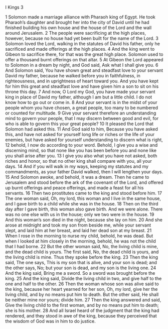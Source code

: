 I Kings 3

1	Solomon made a marriage alliance with Pharaoh king of Egypt. He took Pharaoh’s daughter and brought her into the city of David until he had finished building his own house and the house of the Lord and the wall around Jerusalem.
2	The people were sacrificing at the high places, however, because no house had yet been built for the name of the Lord.
3	Solomon loved the Lord, walking in the statutes of David his father, only he sacrificed and made offerings at the high places.
4	And the king went to Gibeon to sacrifice there, for that was the great high place. Solomon used to offer a thousand burnt offerings on that altar.
5	At Gibeon the Lord appeared to Solomon in a dream by night, and God said, Ask what I shall give you.
6	And Solomon said, You have shown great and steadfast love to your servant David my father, because he walked before you in faithfulness, in righteousness, and in uprightness of heart toward you. And you have kept for him this great and steadfast love and have given him a son to sit on his throne this day.
7	And now, O Lord my God, you have made your servant king in place of David my father, although I am but a little child. I do not know how to go out or come in.
8	And your servant is in the midst of your people whom you have chosen, a great people, too many to be numbered or counted for multitude.
9	Give your servant therefore an understanding mind to govern your people, that I may discern between good and evil, for who is able to govern this your great people?
10	It pleased the Lord that Solomon had asked this.
11	And God said to him, Because you have asked this, and have not asked for yourself long life or riches or the life of your enemies, but have asked for yourself understanding to discern what is right,
12	behold, I now do according to your word. Behold, I give you a wise and discerning mind, so that none like you has been before you and none like you shall arise after you.
13	I give you also what you have not asked, both riches and honor, so that no other king shall compare with you, all your days.
14	And if you will walk in my ways, keeping my statutes and my commandments, as your father David walked, then I will lengthen your days.
15	And Solomon awoke, and behold, it was a dream. Then he came to Jerusalem and stood before the ark of the covenant of the Lord, and offered up burnt offerings and peace offerings, and made a feast for all his servants.
16	Then two prostitutes came to the king and stood before him.
17	The one woman said, Oh, my lord, this woman and I live in the same house, and I gave birth to a child while she was in the house.
18	Then on the third day after I gave birth, this woman also gave birth. And we were alone. There was no one else with us in the house; only we two were in the house.
19	And this woman’s son died in the night, because she lay on him.
20	And she arose at midnight and took my son from beside me, while your servant slept, and laid him at her breast, and laid her dead son at my breast.
21	When I rose in the morning to nurse my child, behold, he was dead. But when I looked at him closely in the morning, behold, he was not the child that I had borne.
22	But the other woman said, No, the living child is mine, and the dead child is yours. The first said, No, the dead child is yours, and the living child is mine. Thus they spoke before the king.
23	Then the king said, The one says, This is my son that is alive, and your son is dead; and the other says, No; but your son is dead, and my son is the living one.
24	And the king said, Bring me a sword. So a sword was brought before the king.
25	And the king said, Divide the living child in two, and give half to the one and half to the other.
26	Then the woman whose son was alive said to the king, because her heart yearned for her son, Oh, my lord, give her the living child, and by no means put him to death. But the other said, He shall be neither mine nor yours; divide him.
27	Then the king answered and said, Give the living child to the first woman, and by no means put him to death; she is his mother.
28	And all Israel heard of the judgment that the king had rendered, and they stood in awe of the king, because they perceived that the wisdom of God was in him to do justice.

